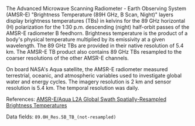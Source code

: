 The Advanced Microwave Scanning Radiometer - Earth Observing System (AMSR-E) "Brightness Temperature (89H GHz, B Scan, Night)" layers display brightness temperatures (TBs) in kelvins for the 89 GHz horizontal (H) polarization for the 1:30 p.m. descending (night) half-orbit passes of the AMSR-E radiometer B feedhorn. Brightness temperature is the product of a body's physical temperature multiplied by its emissivity at a given wavelength. The 89 GHz TBs are provided in their native resolution of 5.4 km. The AMSR-E TB product also contains 89 GHz TBs resampled to the coarser resolutions of the other AMSR-E channels.

On board NASA's Aqua satellite, the AMSR-E radiometer measured terrestrial, oceanic, and atmospheric variables used to investigate global water and energy cycles. The imagery resolution is 2 km and sensor resolution is 5.4 km. The temporal resolution was daily.

References: [AMSR-E/Aqua L2A Global Swath Spatially-Resampled Brightness Temperatures](http://nsidc.org/data/ae_l2a)

Data fields: `89.0H_Res.5B_TB_(not-resampled)`
